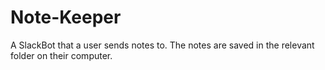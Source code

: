 # Note-Keeper
A SlackBot that a user sends notes to. The notes are saved in the relevant folder on their computer.
